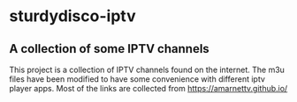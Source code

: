 # sturdydisco-iptv

## A collection of some IPTV channels

This project is a collection of IPTV channels found on the internet. The m3u files have been modified to have some convenience with different iptv player apps.
Most of the links are collected from https://amarnettv.github.io/

